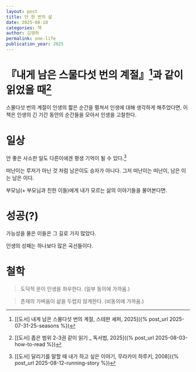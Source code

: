 ```yaml
---
layout: post
title: 단 한 번의 삶
date: 2025-08-10
categories: 책
author: 김영하
permalink: one-life
publication_year: 2025
---
```


# 『내게 남은 스물다섯 번의 계절』[^1]과 같이 읽었을 때[^2]

스물다섯 번의 계절이 인생의 짧은 순간을 펼쳐서 인생에 대해 생각하게 해주었다면, 이 책은 인생의 긴 기간 동안의 순간들을 모아서 인생을 고찰한다.

# 일상

안 좋은 사소한 일도 다른이에겐 평생 기억이 될 수 있다.[^3]

떠난이는 루저가 아닌 것 처럼 남은이도 승자가 아니다. 그저 떠난이는 떠난이, 남은 이는 남은 이다.

부모님(+ 부모님과 친한 이들)에게 내가 모르는 삶의 이야기들을 물어본다면.

# 성공(?)

<emphasis>가능성을 물은 이들은 그 길로 가지 많았다.</emphasis>

인생의 성패는 하나보다 많은 곡선들이다.

# 철학

> 도덕적 운이 인생을 좌우한다. (일부 동의에 가까움.)

> 존재의 가벼움이 삶을 두렵지 않게한다. (비동의에 가까움.)

[^1]: [[도서] 내게 남은 스물다섯 번의 계절, 스테판 셰퍼, 2025]({% post_url 2025-07-31-25-seasons %})
[^2]: [[도서] 좁은 범위 2-3권 같이 읽기 _ 독서법, 2025]({% post_url 2025-08-03-how-to-read %})
[^3]: [[도서] 달리기를 말할 때 내가 하고 싶은 이야기, 무라카미 하루키, 2008]({% post_url 2025-08-12-running-story %})
